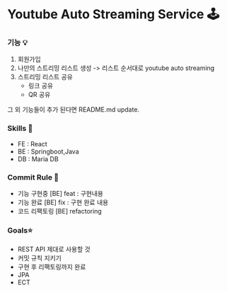 # Youtube Auto Streaming Service 🕹

### 기능 💡
1. 회원가입
2. 나만의 스트리밍 리스트 생성  -> 리스트 순서대로 youtube auto streaming
3. 스트리밍 리스트 공유 
   - 링크 공유
   - QR 공유 
   
그 외 기능들이 추가 된다면 README.md update.


### Skills 🌱
- FE : React 
- BE : Springboot,Java
- DB : Maria DB


### Commit Rule 🔐
- 기능 구현중 [BE] feat : 구현내용 
- 기능 완료   [BE] fix :  구현 완료 내용
- 코드 리팩토링 [BE] refactoring 


### Goals⭐️
- REST API 제대로 사용할 것
- 커밋 규칙 지키기 
- 구현 후 리팩토링까지 완료
- JPA 
- ECT
